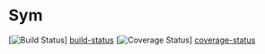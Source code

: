 Sym
===
[![Build Status][build-status-badge]] [build-status]
[![Coverage Status][coverage-status-badge]] [coverage-status]

[build-status]: https://travis-ci.org/zxiiro/sym "Build status"
[build-status-badge]: https://travis-ci.org/zxiiro/sym.png?branch=master
[coverage-status]: https://coveralls.io/r/zxiiro/sym "Test coverage"
[coverage-status-badge]: https://coveralls.io/repos/zxiiro/sym/badge.png
